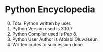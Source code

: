 # Python Encyclopedia
 0. Total Python written by user.
 1. Python Version used is 3.10.7
 2. Python Compiler used is Pep 8.
 3. Python User Author is Afolabi Oluwaseun
 4. Written codes to succession done.
